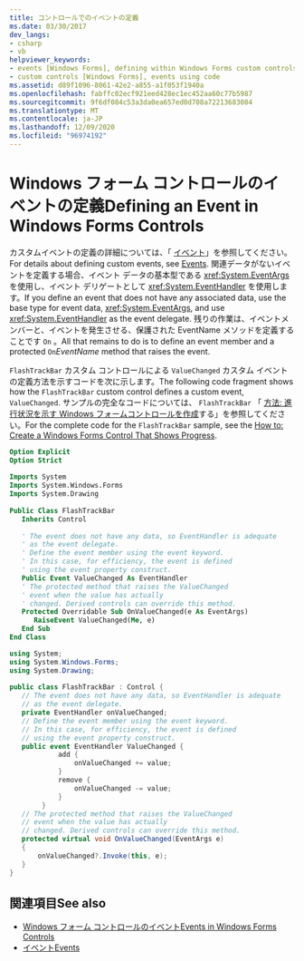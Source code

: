 ```yaml
---
title: コントロールでのイベントの定義
ms.date: 03/30/2017
dev_langs:
- csharp
- vb
helpviewer_keywords:
- events [Windows Forms], defining within Windows Forms custom controls
- custom controls [Windows Forms], events using code
ms.assetid: d89f1096-8061-42e2-a855-a1f053f1940a
ms.openlocfilehash: fabffc02ecf921eed428ec1ec452aa60c77b5987
ms.sourcegitcommit: 9f6df084c53a3da0ea657ed0d708a72213683084
ms.translationtype: MT
ms.contentlocale: ja-JP
ms.lasthandoff: 12/09/2020
ms.locfileid: "96974192"
---
```

# <a name="defining-an-event-in-windows-forms-controls"></a><span data-ttu-id="8e691-102">Windows フォーム コントロールのイベントの定義</span><span class="sxs-lookup"><span data-stu-id="8e691-102">Defining an Event in Windows Forms Controls</span></span>

<span data-ttu-id="8e691-103">カスタムイベントの定義の詳細については、「 [イベント](/dotnet/standard/events/index)」を参照してください。</span><span class="sxs-lookup"><span data-stu-id="8e691-103">For details about defining custom events, see [Events](/dotnet/standard/events/index).</span></span> <span data-ttu-id="8e691-104">関連データがないイベントを定義する場合、イベント データの基本型である <xref:System.EventArgs> を使用し、イベント デリゲートとして <xref:System.EventHandler> を使用します。</span><span class="sxs-lookup"><span data-stu-id="8e691-104">If you define an event that does not have any associated data, use the base type for event data, <xref:System.EventArgs>, and use <xref:System.EventHandler> as the event delegate.</span></span> <span data-ttu-id="8e691-105">残りの作業は、イベントメンバーと、イベントを発生させる、保護された EventName メソッドを定義することです `On`  。</span><span class="sxs-lookup"><span data-stu-id="8e691-105">All that remains to do is to define an event member and a protected `On`*EventName* method that raises the event.</span></span>  
  
 <span data-ttu-id="8e691-106">`FlashTrackBar` カスタム コントロールによる `ValueChanged` カスタム イベントの定義方法を示すコードを次に示します。</span><span class="sxs-lookup"><span data-stu-id="8e691-106">The following code fragment shows how the `FlashTrackBar` custom control defines a custom event, `ValueChanged`.</span></span> <span data-ttu-id="8e691-107">サンプルの完全なコードについては、 `FlashTrackBar` 「 [方法: 進行状況を示す Windows フォームコントロールを作成](how-to-create-a-windows-forms-control-that-shows-progress.md)する」を参照してください。</span><span class="sxs-lookup"><span data-stu-id="8e691-107">For the complete code for the `FlashTrackBar` sample, see the [How to: Create a Windows Forms Control That Shows Progress](how-to-create-a-windows-forms-control-that-shows-progress.md).</span></span>  
  
```vb  
Option Explicit  
Option Strict  
  
Imports System  
Imports System.Windows.Forms  
Imports System.Drawing  
  
Public Class FlashTrackBar  
   Inherits Control  
  
   ' The event does not have any data, so EventHandler is adequate
   ' as the event delegate.
   ' Define the event member using the event keyword.  
   ' In this case, for efficiency, the event is defined
   ' using the event property construct.  
   Public Event ValueChanged As EventHandler  
   ' The protected method that raises the ValueChanged
   ' event when the value has actually
   ' changed. Derived controls can override this method.
   Protected Overridable Sub OnValueChanged(e As EventArgs)  
      RaiseEvent ValueChanged(Me, e)  
   End Sub  
End Class  
```  
  
```csharp  
using System;  
using System.Windows.Forms;  
using System.Drawing;  
  
public class FlashTrackBar : Control {  
   // The event does not have any data, so EventHandler is adequate
   // as the event delegate.  
   private EventHandler onValueChanged;  
   // Define the event member using the event keyword.  
   // In this case, for efficiency, the event is defined
   // using the event property construct.  
   public event EventHandler ValueChanged {  
            add {  
                onValueChanged += value;  
            }  
            remove {  
                onValueChanged -= value;  
            }  
        }  
   // The protected method that raises the ValueChanged  
   // event when the value has actually
   // changed. Derived controls can override this method.
   protected virtual void OnValueChanged(EventArgs e)
   {  
       onValueChanged?.Invoke(this, e);  
   }  
}  
```  
  
## <a name="see-also"></a><span data-ttu-id="8e691-108">関連項目</span><span class="sxs-lookup"><span data-stu-id="8e691-108">See also</span></span>

- [<span data-ttu-id="8e691-109">Windows フォーム コントロールのイベント</span><span class="sxs-lookup"><span data-stu-id="8e691-109">Events in Windows Forms Controls</span></span>](events-in-windows-forms-controls.md)
- [<span data-ttu-id="8e691-110">イベント</span><span class="sxs-lookup"><span data-stu-id="8e691-110">Events</span></span>](/dotnet/standard/events/index)

